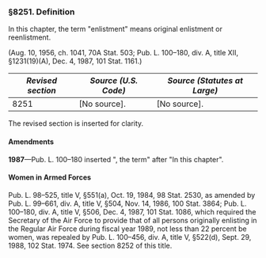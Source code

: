 ### §8251. Definition ###

In this chapter, the term "enlistment" means original enlistment or reenlistment.

(Aug. 10, 1956, ch. 1041, 70A Stat. 503; Pub. L. 100–180, div. A, title XII, §1231(19)(A), Dec. 4, 1987, 101 Stat. 1161.)

|*Revised section*|*Source (U.S. Code)*|*Source (Statutes at Large)*|
|-----------------|--------------------|----------------------------|
|      8251       |    [No source].    |        [No source].        |

The revised section is inserted for clarity.

#### Amendments ####

**1987**—Pub. L. 100–180 inserted ", the term" after "In this chapter".

#### Women in Armed Forces ####

Pub. L. 98–525, title V, §551(a), Oct. 19, 1984, 98 Stat. 2530, as amended by Pub. L. 99–661, div. A, title V, §504, Nov. 14, 1986, 100 Stat. 3864; Pub. L. 100–180, div. A, title V, §506, Dec. 4, 1987, 101 Stat. 1086, which required the Secretary of the Air Force to provide that of all persons originally enlisting in the Regular Air Force during fiscal year 1989, not less than 22 percent be women, was repealed by Pub. L. 100–456, div. A, title V, §522(d), Sept. 29, 1988, 102 Stat. 1974. See section 8252 of this title.